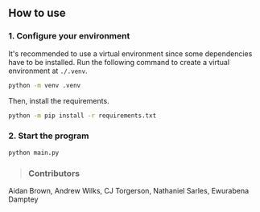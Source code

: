 ## How to use

### 1. Configure your environment
It's recommended to use a virtual environment since some dependencies have to be installed. Run the following command to create a virtual environment at `./.venv`.

```bash
python -m venv .venv
```

Then, install the requirements.

```bash
python -m pip install -r requirements.txt
```

### 2. Start the program
```bash
python main.py
```


> ### Contributors
Aidan Brown, Andrew Wilks, CJ Torgerson, Nathaniel Sarles, Ewurabena Damptey